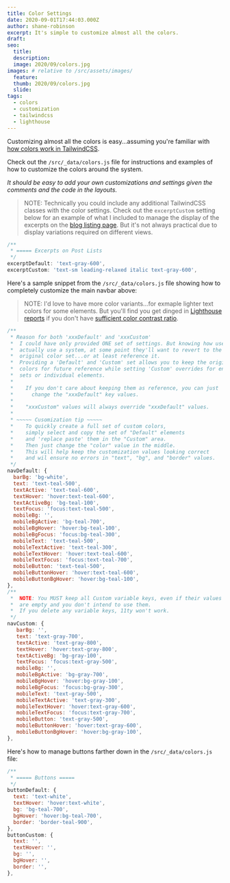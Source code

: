 ```yaml
---
title: Color Settings
date: 2020-09-01T17:44:03.000Z
author: shane-robinson
excerpt: It's simple to customize almost all the colors.
draft: 
seo:
  title:
  description:
  image: 2020/09/colors.jpg
images: # relative to /src/assets/images/
  feature:
  thumb: 2020/09/colors.jpg
  slide:
tags:
  - colors
  - customization
  - tailwindcss
  - lighthouse
---
```


Customizing almost all the colors is easy...assuming you're familiar with [how colors work in TailwindCSS](https://tailwindcss.com/docs/customizing-colors 'TailwindCSS Utility-First CSS Framework').

Check out the `/src/_data/colors.js` file for instructions and examples of how to customize the colors around the system.

_It should be easy to add your own customizations and settings given the comments and the code in the layouts._

> NOTE: Technically you could include any additional TailwindCSS classes with the color settings. Check out the `excerptCustom` setting below for an example of what I included to manage the display of the excerpts on the [blog listing page](/blog/).
> But it's not always practical due to display variations required on different views.

```js
/**
 * ===== Excerpts on Post Lists
 */
excerptDefault: 'text-gray-600',
excerptCustom: 'text-sm leading-relaxed italic text-gray-600',
```

Here's a sample snippet from the `/src/_data/colors.js` file showing how to completely customize the main navbar above:

> NOTE: I'd love to have more color variants...for exmaple lighter text colors for some elements. But you'll find you get dinged in [Lighthouse reports](https://developers.google.com/web/tools/lighthouse) if you don't have [sufficient color contrast ratio](https://web.dev/color-contrast/).

```js
/**
 * Reason for both 'xxxDefault' and 'xxxCustom'
 *  I could have only provided ONE set of settings. But knowing how users
 *  actually use a system, at some point they'll want to revert to the
 *  original color set...or at least reference it.
 *  Providing a 'Default' and 'Custom' set allows you to keep the original
 *  colors for future reference while setting 'Custom' overrides for entire
 *  sets or individual elements.
 *
 *    If you don't care about keeping them as reference, you can just
 *      change the "xxxDefault" key values.
 *
 *    "xxxCustom" values will always override "xxxDefault" values.
 *
 * ~~~~~ Cusomization tip ~~~~~
 *    To quickly create a full set of custom colors,
 *    simply select and copy the set of "Default" elements
 *    and 'replace paste' them in the "Custom" area.
 *    Then just change the "color" value in the middle.
 *    This will help keep the customization values looking correct
 *    and wil ensure no errors in "text", "bg", and "border" values.
 */
navDefault: {
  barBg: 'bg-white',
  text: 'text-teal-500',
  textActive: 'text-teal-600',
  textHover: 'hover:text-teal-600',
  textActiveBg: 'bg-teal-100',
  textFocus: 'focus:text-teal-500',
  mobileBg: '',
  mobileBgActive: 'bg-teal-700',
  mobileBgHover: 'hover:bg-teal-100',
  mobileBgFocus: 'focus:bg-teal-300',
  mobileText: 'text-teal-500',
  mobileTextActive: 'text-teal-300',
  mobileTextHover: 'hover:text-teal-600',
  mobileTextFocus: 'focus:text-teal-700',
  mobileButton: 'text-teal-500',
  mobileButtonHover: 'hover:text-teal-600',
  mobileButtonBgHover: 'hover:bg-teal-100',
},
/**
 *  NOTE: You MUST keep all Custom variable keys, even if their values
 *  are empty and you don't intend to use them.
 *  If you delete any variable keys, 11ty won't work.
 */
navCustom: {
   barBg: '',
   text: 'text-gray-700',
   textActive: 'text-gray-800',
   textHover: 'hover:text-gray-800',
   textActiveBg: 'bg-gray-100',
   textFocus: 'focus:text-gray-500',
   mobileBg: '',
   mobileBgActive: 'bg-gray-700',
   mobileBgHover: 'hover:bg-gray-100',
   mobileBgFocus: 'focus:bg-gray-300',
   mobileText: 'text-gray-500',
   mobileTextActive: 'text-gray-300',
   mobileTextHover: 'hover:text-gray-600',
   mobileTextFocus: 'focus:text-gray-700',
   mobileButton: 'text-gray-500',
   mobileButtonHover: 'hover:text-gray-600',
   mobileButtonBgHover: 'hover:bg-gray-100',
},

```

Here's how to manage buttons farther down in the `/src/_data/colors.js` file:

```js
/**
 * ===== Buttons =====
 */
buttonDefault: {
  text: 'text-white',
  textHover: 'hover:text-white',
  bg: 'bg-teal-700',
  bgHover: 'hover:bg-teal-700',
  border: 'border-teal-900',
},
buttonCustom: {
  text: '',
  textHover: '',
  bg: '',
  bgHover: '',
  border: '',
},
```
